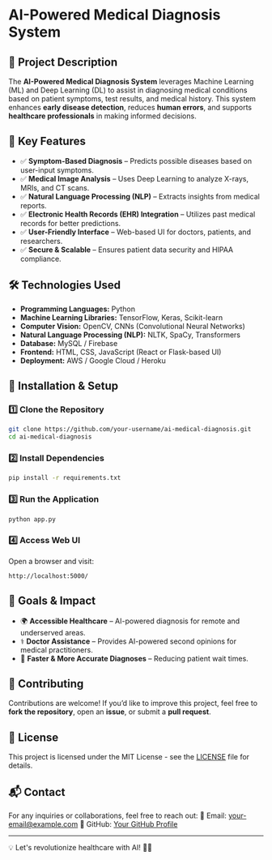 # AI-Powered Medical Diagnosis System

## 📌 Project Description
The **AI-Powered Medical Diagnosis System** leverages Machine Learning (ML) and Deep Learning (DL) to assist in diagnosing medical conditions based on patient symptoms, test results, and medical history. This system enhances **early disease detection**, reduces **human errors**, and supports **healthcare professionals** in making informed decisions.

## 🔬 Key Features
- ✅ **Symptom-Based Diagnosis** – Predicts possible diseases based on user-input symptoms.
- ✅ **Medical Image Analysis** – Uses Deep Learning to analyze X-rays, MRIs, and CT scans.
- ✅ **Natural Language Processing (NLP)** – Extracts insights from medical reports.
- ✅ **Electronic Health Records (EHR) Integration** – Utilizes past medical records for better predictions.
- ✅ **User-Friendly Interface** – Web-based UI for doctors, patients, and researchers.
- ✅ **Secure & Scalable** – Ensures patient data security and HIPAA compliance.

## 🛠️ Technologies Used
- **Programming Languages:** Python
- **Machine Learning Libraries:** TensorFlow, Keras, Scikit-learn
- **Computer Vision:** OpenCV, CNNs (Convolutional Neural Networks)
- **Natural Language Processing (NLP):** NLTK, SpaCy, Transformers
- **Database:** MySQL / Firebase
- **Frontend:** HTML, CSS, JavaScript (React or Flask-based UI)
- **Deployment:** AWS / Google Cloud / Heroku

## 🚀 Installation & Setup
### 1️⃣ Clone the Repository
```bash
git clone https://github.com/your-username/ai-medical-diagnosis.git
cd ai-medical-diagnosis
```

### 2️⃣ Install Dependencies
```bash
pip install -r requirements.txt
```

### 3️⃣ Run the Application
```bash
python app.py
```

### 4️⃣ Access Web UI
Open a browser and visit:
```
http://localhost:5000/
```

## 🎯 Goals & Impact
- 🌍 **Accessible Healthcare** – AI-powered diagnosis for remote and underserved areas.
- ⚕️ **Doctor Assistance** – Provides AI-powered second opinions for medical practitioners.
- 🚀 **Faster & More Accurate Diagnoses** – Reducing patient wait times.

## 📢 Contributing
Contributions are welcome! If you’d like to improve this project, feel free to **fork the repository**, open an **issue**, or submit a **pull request**.

## 📄 License
This project is licensed under the MIT License - see the [LICENSE](LICENSE) file for details.

## 📬 Contact
For any inquiries or collaborations, feel free to reach out:
📧 Email: your-email@example.com
🔗 GitHub: [Your GitHub Profile]([https://github.com/your-username](https://github.com/GiRi908))

---
💡 Let's revolutionize healthcare with AI! 🏥🚀

